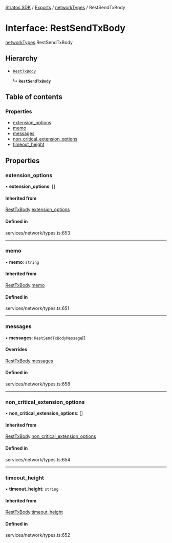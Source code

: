 [Stratos SDK](../README.md) / [Exports](../modules.md) / [networkTypes](../modules/networkTypes.md) / RestSendTxBody

# Interface: RestSendTxBody

[networkTypes](../modules/networkTypes.md).RestSendTxBody

## Hierarchy

- [`RestTxBody`](networkTypes.RestTxBody.md)

  ↳ **`RestSendTxBody`**

## Table of contents

### Properties

- [extension\_options](networkTypes.RestSendTxBody.md#extension_options)
- [memo](networkTypes.RestSendTxBody.md#memo)
- [messages](networkTypes.RestSendTxBody.md#messages)
- [non\_critical\_extension\_options](networkTypes.RestSendTxBody.md#non_critical_extension_options)
- [timeout\_height](networkTypes.RestSendTxBody.md#timeout_height)

## Properties

### extension\_options

• **extension\_options**: []

#### Inherited from

[RestTxBody](networkTypes.RestTxBody.md).[extension_options](networkTypes.RestTxBody.md#extension_options)

#### Defined in

services/network/types.ts:653

___

### memo

• **memo**: `string`

#### Inherited from

[RestTxBody](networkTypes.RestTxBody.md).[memo](networkTypes.RestTxBody.md#memo)

#### Defined in

services/network/types.ts:651

___

### messages

• **messages**: [`RestSendTxBodyMessage`](networkTypes.RestSendTxBodyMessage.md)[]

#### Overrides

[RestTxBody](networkTypes.RestTxBody.md).[messages](networkTypes.RestTxBody.md#messages)

#### Defined in

services/network/types.ts:658

___

### non\_critical\_extension\_options

• **non\_critical\_extension\_options**: []

#### Inherited from

[RestTxBody](networkTypes.RestTxBody.md).[non_critical_extension_options](networkTypes.RestTxBody.md#non_critical_extension_options)

#### Defined in

services/network/types.ts:654

___

### timeout\_height

• **timeout\_height**: `string`

#### Inherited from

[RestTxBody](networkTypes.RestTxBody.md).[timeout_height](networkTypes.RestTxBody.md#timeout_height)

#### Defined in

services/network/types.ts:652
